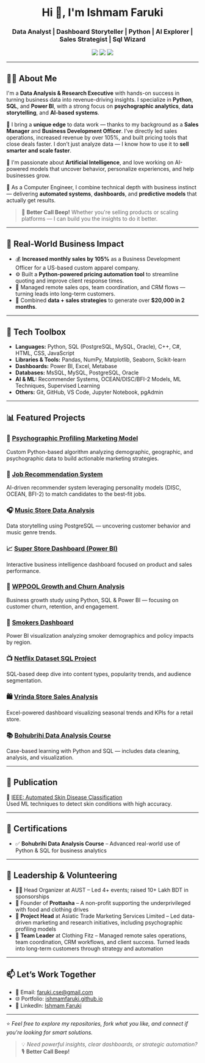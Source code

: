 <h1 align="center">Hi 👋, I'm Ishmam Faruki</h1>
<h3 align="center">Data Analyst | Dashboard Storyteller | Python |  AI Explorer | Sales Strategist | Sql Wizard</h3>

<p align="center">
  <a href="mailto:faruki.cse@gmail.com"><img src="https://img.shields.io/badge/Email-faruki.cse@gmail.com-blue?style=flat&logo=gmail"></a>
  <a href="https://linkedin.com/in/ishmam-faruki-67b698170"><img src="https://img.shields.io/badge/LinkedIn-Ishmam%20Faruki-blue?style=flat&logo=linkedin"></a>
  <a href="https://iambeep.github.io/ishmamfaruki.github.io/"><img src="https://img.shields.io/badge/Portfolio-Visit%20Now-brightgreen?style=flat&logo=google-chrome"></a>
</p>

---

## 👨‍💻 About Me

I'm a **Data Analysis & Research Executive** with hands-on success in turning business data into revenue-driving insights. I specialize in **Python**, **SQL**, and **Power BI**, with a strong focus on **psychographic analytics**, **data storytelling**, and **AI-based systems**.

💼 I bring a **unique edge** to data work — thanks to my background as a **Sales Manager** and **Business Development Officer**. I’ve directly led sales operations, increased revenue by over 105%, and built pricing tools that close deals faster. I don’t just analyze data — I know how to use it to **sell smarter and scale faster**.

🤖 I'm passionate about **Artificial Intelligence**, and love working on AI-powered models that uncover behavior, personalize experiences, and help businesses grow.

🚀 As a Computer Engineer, I combine technical depth with business instinct — delivering **automated systems**, **dashboards**, and **predictive models** that actually get results.

> 💬 **Better Call Beep!** Whether you're selling products or scaling platforms — I can build you the insights to do it better.

---

## 🧠 Real-World Business Impact

- 💰 **Increased monthly sales by 105%** as a Business Development Officer for a US-based custom apparel company.
- ⚙️ Built a **Python-powered pricing automation tool** to streamline quoting and improve client response times.
- 🧾 Managed remote sales ops, team coordination, and CRM flows — turning leads into long-term customers.
- 🎯 Combined **data + sales strategies** to generate over **$20,000 in 2 months**.

---

## 🧰 Tech Toolbox

- **Languages:** Python, SQL (PostgreSQL, MySQL, Oracle), C++, C#, HTML, CSS, JavaScript
- **Libraries & Tools:** Pandas, NumPy, Matplotlib, Seaborn, Scikit-learn
- **Dashboards:** Power BI, Excel, Metabase
- **Databases:** MsSQL, MySQL, PostgreSQL, Oracle
- **AI & ML:** Recommender Systems, OCEAN/DISC/BFI-2 Models, ML Techniques, Supervised Learning
- **Others:** Git, GitHub, VS Code, Jupyter Notebook, pgAdmin

---

## 📊 Featured Projects

### 🎯 [Psychographic Profiling Marketing Model](https://github.com/IamBeep/Psychographic-Profiling-Model)
Custom Python-based algorithm analyzing demographic, geographic, and psychographic data to build actionable marketing strategies.

### 💼 [Job Recommendation System](https://github.com/IamBeep/Job-Recommendation-Psychographic)
AI-driven recommender system leveraging personality models (DISC, OCEAN, BFI-2) to match candidates to the best-fit jobs.

### 🎧 [Music Store Data Analysis](https://github.com/IamBeep/Music_Store_Data_Analysis)
Data storytelling using PostgreSQL — uncovering customer behavior and music genre trends.

### 📈 [Super Store Dashboard (Power BI)](https://github.com/IamBeep/Super_Store_Data_Analysis_PowerBi)
Interactive business intelligence dashboard focused on product and sales performance.

### 🧪 [WPPOOL Growth and Churn Analysis](https://github.com/IamBeep/WPPOOL-ANALYSIS)
Business growth study using Python, SQL & Power BI — focusing on customer churn, retention, and engagement.

### 🚬 [Smokers Dashboard](https://github.com/IamBeep/Smokers-Dashboard)
Power BI visualization analyzing smoker demographics and policy impacts by region.

### 📺 [Netflix Dataset SQL Project](https://github.com/IamBeep/netflix_project_sql)
SQL-based deep dive into content types, popularity trends, and audience segmentation.

### 🛍️ [Vrinda Store Sales Analysis](https://github.com/IamBeep/Vrinda-store-Data-analysis-Ms-Excel)
Excel-powered dashboard visualizing seasonal trends and KPIs for a retail store.

### 📚 [Bohubrihi Data Analysis Course](https://github.com/IamBeep/Bohubrihi-Data-Analysis-Course)
Case-based learning with Python and SQL — includes data cleaning, analysis, and visualization.

---

## 📄 Publication

🧠 [IEEE: Automated Skin Disease Classification](https://ieeexplore.ieee.org/document/10099354)  
Used ML techniques to detect skin conditions with high accuracy.

---

## 🏅 Certifications

- ✅ **Bohubrihi Data Analysis Course** – Advanced real-world use of Python & SQL for business analytics

---

## 👥 Leadership & Volunteering

- 🧑‍🎓 Head Organizer at AUST – Led 4+ events; raised 10+ Lakh BDT in sponsorships  
- 🫶 Founder of **Prottasha** – A non-profit supporting the underprivileged with food and clothing drives  
- 🧪 **Project Head** at Asiatic Trade Marketing Services Limited – Led data-driven marketing and research initiatives, including psychographic profiling models  
- 🧾 **Team Leader** at Clothing Fitz – Managed remote sales operations, team coordination, CRM workflows, and client success. Turned leads into long-term customers through strategy and automation


---

## 📫 Let’s Work Together

- 📧 Email: [faruki.cse@gmail.com](mailto:faruki.cse@gmail.com)
- 🌐 Portfolio: [ishmamfaruki.github.io](https://iambeep.github.io/ishmamfaruki.github.io/)
- 💼 LinkedIn: [Ishmam Faruki](https://linkedin.com/in/ishmam-faruki-67b698170)

---

⭐️ _Feel free to explore my repositories, fork what you like, and connect if you're looking for smart solutions._

> 💡 _Need powerful insights, clear dashboards, or strategic automation?_  
> 🎙️ **Better Call Beep!**
